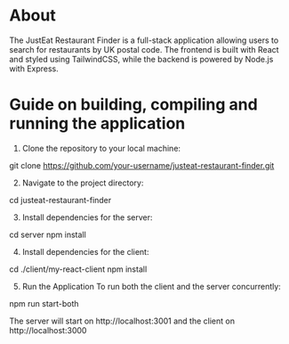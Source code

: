 # About 

The JustEat Restaurant Finder is a full-stack application allowing users to search for restaurants by UK postal code. The frontend is built with React and styled using TailwindCSS, while the backend is powered by Node.js with Express.

# Guide on building, compiling and running the application

1) Clone the repository to your local machine:

git clone https://github.com/your-username/justeat-restaurant-finder.git

2) Navigate to the project directory:

cd justeat-restaurant-finder

3) Install dependencies for the server:
   
cd server
npm install

4) Install dependencies for the client:

cd ./client/my-react-client
npm install

5) Run the Application
To run both the client and the server concurrently:

npm run start-both

The server will start on http://localhost:3001 and the client on http://localhost:3000 
